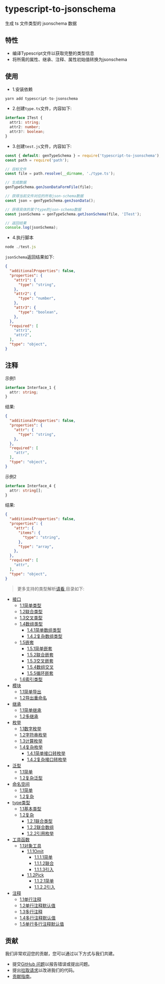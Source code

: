 # typescript-to-jsonschema

生成 ts 文件类型的 jsonschema 数据

## 特性

- 编译Typescript文件以获取完整的类型信息
- 将所需的属性、继承、注释、属性初始值转换为jsonschema

## 使用

- 1.安装依赖

```js
yarn add typescript-to-jsonschema
```

- 2.创建`type.ts`文件，内容如下:

```ts
interface ITest {
  attr1: string;
  attr2: number;
  attr3?: boolean;
}
```

- 3.创建`test.js`文件，内容如下:

```js
const { default: genTypeSchema } = require('typescript-to-jsonschema');
const path = require('path');

// 目标文件
const file = path.resolve(__dirname, './type.ts');

// 生成数据
genTypeSchema.genJsonDataFormFile(file);

// 获得当前文件对应的所有json-schema数据
const json = genTypeSchema.genJsonData();

// 获得具体的某个type的json-schema数据
const jsonSchema = genTypeSchema.getJsonSchema(file, 'ITest');

// 返回结果
console.log(jsonSchema); 
```

- 4.执行脚本

```js
node ./test.js
```

`jsonSchema`返回结果如下:

```json
{
  "additionalProperties": false,
  "properties": {
    "attr1": {
      "type": "string",
    },
    "attr2": {
      "type": "number",
    },
    "attr3": {
      "type": "boolean",
    },
  },
  "required": [
    "attr1",
    "attr2",
  ],
  "type": "object",
}
```

## 注释

示例1

```ts
interface Interface_1 {
  attr: string;
}
```

结果:

```json
{
  "additionalProperties": false,
  "properties": {
    "attr": {
      "type": "string",
    },
  },
  "required": [
    "attr",
  ],
  "type": "object",
}
```

示例2

```ts
interface Interface_4 {
  attr: string[];
}
```

结果:

```json
{
  "additionalProperties": false,
  "properties": {
    "attr": {
      "items": {
        "type": "string",
      },
      "type": "array",
    },
  },
  "required": [
    "attr",
  ],
  "type": "object",
}
```


> 更多支持的类型解析[请看](example/index.md),目录如下:

- [接口](example/interface.md)
  - [1.1简单类型](example/interface.md#接口)
  - [1.2联合类型](example/interface.md#12联合类型)
  - [1.3交叉类型](example/interface.md#13交叉类型)
  - [1.4数组类型](example/interface.md#14数组类型)
    - [1.4.1简单数组类型](example/interface.md#141简单数组类型)
    - [1.4.2复杂数组类型](example/interface.md#142复杂数组类型)
  - [1.5嵌套](example/interface.md#15嵌套)
    - [1.5.1简单嵌套](example/interface.md#151简单嵌套)
    - [1.5.2联合嵌套](example/interface.md#152联合嵌套)
    - [1.5.3交叉嵌套](example/interface.md#153交叉嵌套)
    - [1.5.4数组交叉](example/interface.md#154数组交叉)
    - [1.5.5循环嵌套](example/interface.md#155循环嵌套)
  - [1.6索引类型](example/interface.md#16索引类型)
- [模块](example/module.md#模块)
  - [1.1简单导出](example/module.md#11简单导出)
  - [1.2导出重命名](example/module.md#12导出重命名)
- [继承](example/extends.md#继承)
  - [1.1简单继承](example/extends.md#11简单继承)
  - [1.2多继承](example/extends.md#12多继承)
- [枚举](example/enum.md#枚举)
  - [1.1数字枚举](example/enum.md#11数字枚举)
  - [1.2字符串枚举](example/enum.md#12字符串枚举)
  - [1.3计算枚举](example/enum.md#13计算枚举)
  - [1.4复杂枚举](example/enum.md#14复杂枚举)
    - [1.4.1简单接口转枚举](example/enum.md#141简单接口转枚举)
    - [1.4.2复杂接口转枚举](example/enum.md#142复杂接口转枚举)
- [泛型](example/generic.md#泛型)
  - [1.1简单](example/generic.md#11简单)
  - [1.2复杂泛型](example/generic.md#12复杂泛型)
- [命名空间](example/namespace.md#命名空间)
  - [1.1简单](example/namespace.md#11简单)
  - [1.2复杂](example/namespace.md#12复杂)
- [type类型](example/type.md#type类型)
  - [1.1基本类型](example/type.md#11基本类型)
  - [1.2复杂](example/type.md#12复杂)
    - [1.2.1联合类型](example/type.md#121联合类型)
    - [1.2.2联合数组](example/type.md#122联合数组)
    - [1.2.2引用枚举](example/type.md#122引用枚举)
- [工具函数](example/toolFn.md#工具函数)
  - [1.1对象工具](example/toolFn.md#11对象工具)
    - [1.1.1Omit](example/toolFn.md#111omit)
      - [1.1.1.1简单](example/toolFn.md#1111简单)
      - [1.1.1.2联合](example/toolFn.md#1112联合)
      - [1.1.1.3引入](example/toolFn.md#1113引入)
    - [1.1.2Pick](example/toolFn.md#112pick)
      - [1.1.2.1简单](example/toolFn.md#1121简单)
      - [1.1.2.2引入](example/toolFn.md#1122引入)
- [注释](example/note.md#注释)
  - [1.1单行注释](example/note.md#11单行注释)
  - [1.2单行注释默认值](example/note.md#12单行注释默认值)
  - [1.3多行注释](example/note.md#13多行注释)
  - [1.4多行注释默认值](example/note.md#14多行注释默认值)
  - [1.5单行多行注释默认值](example/note.md#15单行多行注释默认值)

## 贡献

我们非常欢迎您的贡献，您可以通过以下方式与我们共建。

- 提交[GitHub 问题](https://github.com/yunke-yunfly/typescript-to-jsonschema/issues)以报告错误或提出问题。
- 提出[拉取请求](https://github.com/yunke-yunfly/typescript-to-jsonschema/pulls)以改进我们的代码。
- [贡献指南](CONTRIBUTING.md)。
